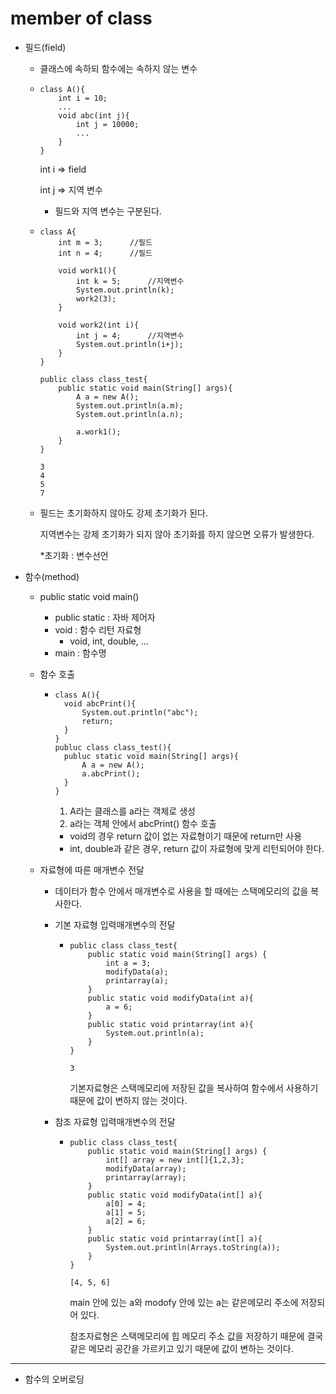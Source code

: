 # member of class

- 필드(field)

  - 클래스에 속하되 함수에는 속하지 않는 변수

  - ```
    class A(){
    	int i = 10;
    	...
    	void abc(int j){
    		int j = 10000;
    		...
    	}
    }
    ```

    int i => field

    int j => 지역 변수

    - 필드와 지역 변수는 구분된다.

  - ```
    class A{
        int m = 3;		//필드
        int n = 4;		//필드
        
        void work1(){
            int k = 5;		//지역변수
            System.out.println(k);
            work2(3);
        }
        
        void work2(int i){
            int j = 4;		//지역변수
            System.out.println(i+j);
        }
    }
    
    public class class_test{
        public static void main(String[] args){
            A a = new A();
            System.out.println(a.m);
            System.out.println(a.n);
            
            a.work1();
        }
    }
    ```

    ```
    3
    4
    5
    7
    ```

  - 필드는 초기화하지 않아도 강제 초기화가 된다.

    지역변수는 강제 초기화가 되지 않아 초기화를 하지 않으면 오류가 발생한다.

    *초기화 : 변수선언

- 함수(method)

  - public static void main()

    - public static : 자바 제어자
    - void : 함수 리턴 자료형
      - void, int, double, ...
    - main : 함수명

  - 함수 호출

    - ```
      class A(){
      	void abcPrint(){
      		System.out.println("abc");
      		return;
      	}
      }
      publuc class class_test(){
      	publuc static void main(String[] args){
      		A a = new A();
      		a.abcPrint();
      	}
      }
      ```

      1. A라는 클래스를 a라는 객체로 생성
      2. a라는 객체 안에서 abcPrint() 함수 호출

      - void의 경우 return 값이 없는 자료형이기 때문에 return만 사용
      - int, double과 같은 경우, return 값이 자료형에 맞게 리턴되어야 한다.

  - 자료형에 따른 매개변수 전달

    - 데이터가 함수 안에서 매개변수로 사용을 할 때에는 스택메모리의 값을 복사한다.
    
    - 기본 자료형 입력매개변수의 전달
    
      - ```
        public class class_test{
            public static void main(String[] args) {
                int a = 3;
                modifyData(a);
                printarray(a);
            }
            public static void modifyData(int a){
                a = 6;
            }
            public static void printarray(int a){
                System.out.println(a);
            }
        }
        ```
    
        ```
        3
        ```
    
        기본자료형은 스택메모리에 저장된 값을 복사하여 함수에서 사용하기 때문에 값이 변하지 않는 것이다.
    
    - 참조 자료형 입력매개변수의 전달
    
      - ```
        public class class_test{
            public static void main(String[] args) {
                int[] array = new int[]{1,2,3};
                modifyData(array);
                printarray(array);
            }
            public static void modifyData(int[] a){
                a[0] = 4;
                a[1] = 5;
                a[2] = 6;
            }
            public static void printarray(int[] a){
                System.out.println(Arrays.toString(a));
            }
        }
        ```
    
        ```
        [4, 5, 6]
        ```
    
        main 안에 있는 a와 modofy 안에 있는 a는 같은메모리 주소에 저장되어 있다.
    
        참조자료형은 스택메모리에 힙 메모리 주소 값을 저장하기 때문에 결국 같은 메모리 공간을 가르키고 있기 때문에 값이 변하는 것이다.
    

-----

- 함수의 오버로딩

  
